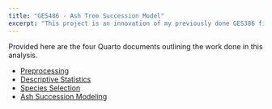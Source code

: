 ```yaml
---
title: "GES486 - Ash Tree Succession Model"
excerpt: "This project is an innovation of my previously done GES386 final project. Key improvements include smoother workflow through RStudio, cartographical production in QGIS, and analysis of clustering in GeoDA"
--- 
```

Provided here are the four Quarto documents outlining the work done in this analysis.
- [Preprocessing](/files/Preprocessing.qmd)
- [Descriptive Statistics](/files/Descriptive.Statistics.qmd)
- [Species Selection](/files/Species.Selection.qmd)
- [Ash Succession Modeling](/files/Ash.Succession.qmd)
